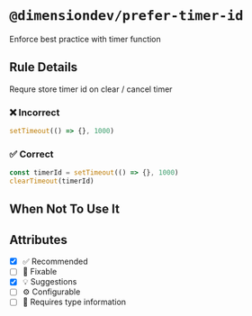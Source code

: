 <!-- begin title -->

# `@dimensiondev/prefer-timer-id`

Enforce best practice with timer function

<!-- end title -->

## Rule Details

Requre store timer id on clear / cancel timer

### :x: Incorrect

```ts
setTimeout(() => {}, 1000)
```

### :white_check_mark: Correct

```ts
const timerId = setTimeout(() => {}, 1000)
clearTimeout(timerId)
```

## When Not To Use It

## Attributes

<!-- begin attributes -->

- [x] :white_check_mark: Recommended
- [ ] :wrench: Fixable
- [x] :bulb: Suggestions
- [ ] :gear: Configurable
- [ ] :thought_balloon: Requires type information

<!-- end attributes -->
